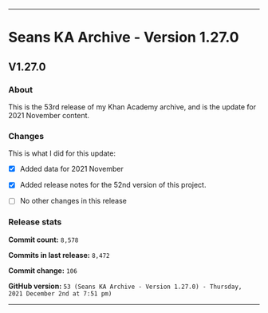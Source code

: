 ***

# Seans KA Archive - Version 1.27.0

## V1.27.0

### About

This is the 53rd release of my Khan Academy archive, and is the update for 2021 November content. <!-- This is a follow-up to the first 2021 November monthly release. !-->

### Changes

This is what I did for this update:

<!--
- [x] Deleted all `IGNORE.md` files for October 2021 (deleted `93` `IGNORE.md` files)
!-->

- [x] Added data for 2021 November

- [x] Added release notes for the 52nd version of this project.

<!-- - [x] Added data for 2021 September !-->

- [ ] No other changes in this release

### Release stats

**Commit count:** `8,578`

**Commits in last release:** `8,472`

**Commit change:** `106`

**GitHub version:** `53 (Seans KA Archive - Version 1.27.0) - Thursday, 2021 December 2nd at 7:51 pm)`

***
